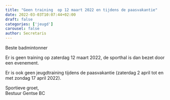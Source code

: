 ```yaml
---
title: "Geen training  op 12 maart 2022 en tijdens de paasvakantie"
date: 2022-03-03T10:07:44+02:00
draft: false
categories: ['jeugd']
carousel: false
author: Secretaris
---
```

Beste  badmintonner


Er is  geen training  op zaterdag 12 maart 2022,  de sporthal is dan bezet door een evenement.


Er is ook  geen jeugdtraining  tijdens de paasvakantie (zaterdag 2 april tot en met zondag 17 april 2022).


Sportieve groet,<br>
Bestuur Gentse BC

